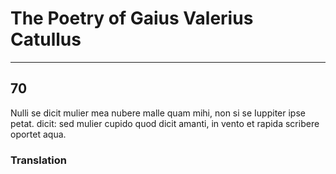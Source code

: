 # The Poetry of Gaius Valerius Catullus
***
## 70
Nulli se dicit mulier mea nubere malle
quam mihi, non si se Iuppiter ipse petat.
dicit: sed mulier cupido quod dicit amanti,
in vento et rapida scribere oportet aqua.

### Translation

